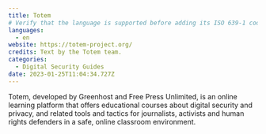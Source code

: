 ```yaml
---
title: Totem
# Verify that the language is supported before adding its ISO 639-1 code here. without the country code, i.e. ms instead of ms_MY.
languages:
  - en
website: https://totem-project.org/
credits: Text by the Totem team.
categories:
  - Digital Security Guides
date: 2023-01-25T11:04:34.727Z
---
```

Totem, developed by Greenhost and Free Press Unlimited, is an online learning platform that offers educational courses about digital security and privacy, and related tools and tactics for journalists, activists and human rights defenders in a safe, online classroom environment.